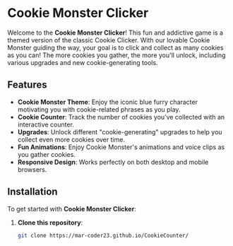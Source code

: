 # Cookie Monster Clicker

Welcome to the **Cookie Monster Clicker**! This fun and addictive game is a themed version of the classic Cookie Clicker. With our lovable Cookie Monster guiding the way, your goal is to click and collect as many cookies as you can! The more cookies you gather, the more you'll unlock, including various upgrades and new cookie-generating tools.

## Features

- **Cookie Monster Theme**: Enjoy the iconic blue furry character motivating you with cookie-related phrases as you play.
- **Cookie Counter**: Track the number of cookies you’ve collected with an interactive counter.
- **Upgrades**: Unlock different "cookie-generating" upgrades to help you collect even more cookies over time.
- **Fun Animations**: Enjoy Cookie Monster's animations and voice clips as you gather cookies.
- **Responsive Design**: Works perfectly on both desktop and mobile browsers.

## Installation

To get started with **Cookie Monster Clicker**:

1. **Clone this repository**:
   ```bash
   git clone https://mar-coder23.github.io/CookieCounter/

